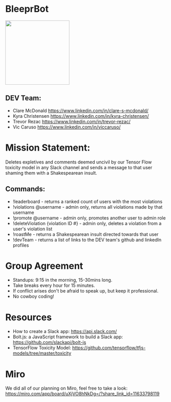 # BleeprBot

<img src="https://user-images.githubusercontent.com/89879672/164563214-c6a140e0-fa58-42a3-96c8-12f9c9ce38ee.png"
     style="height: 200px; width: 200px;" />
     
## DEV Team:
- Clare McDonald https://www.linkedin.com/in/clare-s-mcdonald/
- Kyra Christensen https://www.linkedin.com/in/kyra-christensen/
- Trevor Rezac https://www.linkedin.com/in/trevor-rezac/
- Vic Caruso https://www.linkedin.com/in/viccaruso/

# Mission Statement:
Deletes expletives and comments deemed uncivil by our Tensor Flow toxicity model in any Slack channel and sends a message to that user shaming them with a Shakespearean insult.

## Commands: 
- !leaderboard - returns a ranked count of users with the most violations
- !violations @username - admin only, returns all violations made by that username
- !promote @username - admin only, promotes another user to admin role
- !deleteViolation {violation ID #} - admin only, deletes a violation from a user's violation list
- !roastMe - returns a Shakespearean insult directed towards that user
- !devTeam - returns a list of links to the DEV team's github and linkedIn profiles

# Group Agreement
- Standups: 9:15 in the morning, 15-30mins long.
- Take breaks every hour for 15 minutes.
- If conflict arises don't be afraid to speak up, but keep it professional.
- No cowboy coding!

# Resources
- How to create a Slack app: https://api.slack.com/
- Bolt.js: a JavaScript framework to build a Slack app: https://github.com/slackapi/bolt-js
- TensorFlow Toxicity Model: https://github.com/tensorflow/tfjs-models/tree/master/toxicity

# Miro
We did all of our planning on Miro, feel free to take a look:
https://miro.com/app/board/uXjVO8hNkDg=/?share_link_id=11633798119 
